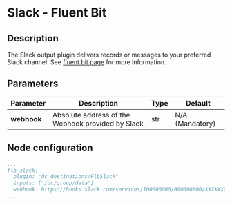 # Slack - Fluent Bit

## Description

The Slack output plugin delivers records or messages to your preferred Slack channel. See [fluent bit page](https://docs.fluentbit.io/manual/pipeline/outputs/slack) for more information.

## Parameters

| Parameter   | Description                                       | Type | Default         |
| ----------- | ------------------------------------------------- | ---- | --------------- |
| **webhook** | Absolute address of the Webhook provided by Slack | str  | N/A (Mandatory) |

## Node configuration

```yaml
...
flb_slack:
  plugin: "dc_destinations/FlbSlack"
  inputs: ["/dc/group/data"]
  webhook: https://hooks.slack.com/services/T00000000/B00000000/XXXXXXXXXXXXXXXXXXXXXXXX
...
```
